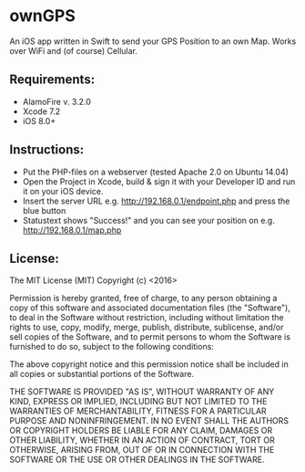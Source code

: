 # ownGPS
An iOS app written in Swift to send your GPS Position to an own Map. Works over WiFi and (of course) Cellular.

## Requirements:

- AlamoFire v. 3.2.0
- Xcode 7.2
- iOS 8.0+

## Instructions:

- Put the PHP-files on a webserver (tested Apache 2.0 on Ubuntu 14.04)
- Open the Project in Xcode, build & sign it with your Developer ID and run it on your iOS device.
- Insert the server URL e.g. http://192.168.0.1/endpoint.php and press the blue button
- Statustext shows "Success!" and you can see your position on e.g. http://192.168.0.1/map.php

## License:

The MIT License (MIT)
Copyright (c) <2016>

Permission is hereby granted, free of charge, to any person obtaining a copy of this software and associated documentation files (the "Software"), to deal in the Software without restriction, including without limitation the rights to use, copy, modify, merge, publish, distribute, sublicense, and/or sell copies of the Software, and to permit persons to whom the Software is furnished to do so, subject to the following conditions:

The above copyright notice and this permission notice shall be included in all copies or substantial portions of the Software.

THE SOFTWARE IS PROVIDED "AS IS", WITHOUT WARRANTY OF ANY KIND, EXPRESS OR IMPLIED, INCLUDING BUT NOT LIMITED TO THE WARRANTIES OF MERCHANTABILITY, FITNESS FOR A PARTICULAR PURPOSE AND NONINFRINGEMENT. IN NO EVENT SHALL THE AUTHORS OR COPYRIGHT HOLDERS BE LIABLE FOR ANY CLAIM, DAMAGES OR OTHER LIABILITY, WHETHER IN AN ACTION OF CONTRACT, TORT OR OTHERWISE, ARISING FROM, OUT OF OR IN CONNECTION WITH THE SOFTWARE OR THE USE OR OTHER DEALINGS IN THE SOFTWARE.
